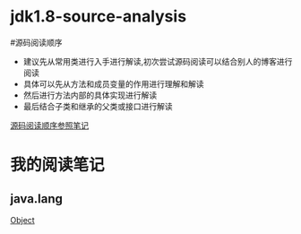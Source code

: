 # jdk1.8-source-analysis
#源码阅读顺序
* 建议先从常用类进行入手进行解读,初次尝试源码阅读可以结合别人的博客进行阅读
* 具体可以先从方法和成员变量的作用进行理解和解读
* 然后进行方法内部的具体实现进行解读
* 最后结合子类和继承的父类或接口进行解读

[源码阅读顺序参照笔记](https://blog.csdn.net/qq_21033663/article/details/79571506)

# 我的阅读笔记
## java.lang
[Object](https://blog.csdn.net/qq_43561507/article/details/107398267)